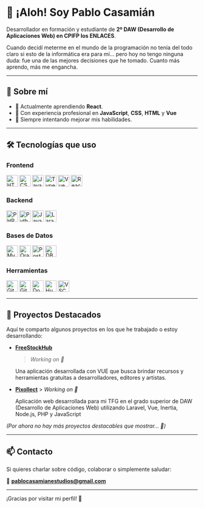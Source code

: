 # 👋 ¡Aloh! Soy Pablo Casamián

Desarrollador en formación y estudiante de **2º DAW (Desarrollo de Aplicaciones Web) en CPIFP los ENLACES**.

Cuando decidí meterme en el mundo de la programación no tenía del todo claro si esto de la informática era para mí… pero hoy no tengo ninguna duda: fue una de las mejores decisiones que he tomado. Cuanto más aprendo, más me engancha.

---
## 🚀 Sobre mí

- 🎯 Actualmente aprendiendo **React**.
- 🔧 Con experiencia profesional en **JavaScript**, **CSS**, **HTML** y **Vue**
- 🧠 Siempre intentando mejorar mis habilidades.

---

## 🛠️ Tecnologías que uso

### Frontend
<div align="left">
  <img src="https://cdn.jsdelivr.net/gh/devicons/devicon/icons/html5/html5-original.svg" height="30" alt="HTML5" />
  <img src="https://cdn.jsdelivr.net/gh/devicons/devicon/icons/css3/css3-original.svg" height="30" alt="CSS3" />
  <img src="https://cdn.jsdelivr.net/gh/devicons/devicon/icons/javascript/javascript-original.svg" height="30" alt="JavaScript" />
  <img src="https://cdn.jsdelivr.net/gh/devicons/devicon/icons/typescript/typescript-original.svg" height="30" alt="TypeScript" />
  <img src="https://cdn.jsdelivr.net/gh/devicons/devicon/icons/vuejs/vuejs-original.svg" height="30" alt="Vue" />
  <img src="https://cdn.jsdelivr.net/gh/devicons/devicon/icons/react/react-original.svg" height="30" alt="React" />
</div>

### Backend
<div align="left">
  <img src="https://cdn.jsdelivr.net/gh/devicons/devicon/icons/php/php-original.svg" height="30" alt="PHP" />
  <img src="https://cdn.jsdelivr.net/gh/devicons/devicon/icons/python/python-original.svg" height="30" alt="Python" />
  <img src="https://cdn.jsdelivr.net/gh/devicons/devicon/icons/java/java-original.svg" height="30" alt="Java" />
  <img src="https://cdn.simpleicons.org/laravel/FF2D20" height="30" alt="Laravel" />

</div>

### Bases de Datos
<div align="left">
  <img src="https://cdn.jsdelivr.net/gh/devicons/devicon/icons/mysql/mysql-original.svg" height="30" alt="MySQL" />
  <img src="https://cdn.jsdelivr.net/gh/devicons/devicon/icons/oracle/oracle-original.svg" height="30" alt="Oracle" />
  <img src="https://cdn.jsdelivr.net/gh/devicons/devicon/icons/postgresql/postgresql-original.svg" height="30" alt="PostgreSQL" />
  <img src="https://cdn.jsdelivr.net/gh/devicons/devicon/icons/dbeaver/dbeaver-original.svg" height="30" alt="DBeaver" />
</div>

### Herramientas
<div align="left">
  <img src="https://cdn.jsdelivr.net/gh/devicons/devicon/icons/git/git-original.svg" height="30" alt="Git" />
  <img src="https://cdn.jsdelivr.net/gh/devicons/devicon/icons/github/github-original.svg" height="30" alt="GitHub" />
  <img src="https://cdn.jsdelivr.net/gh/devicons/devicon/icons/docker/docker-original.svg" height="30" alt="Docker" />
  <img src="https://cdn.jsdelivr.net/gh/devicons/devicon/icons/hugo/hugo-original.svg" height="30" alt="Hugo" />
  <img src="https://cdn.jsdelivr.net/gh/devicons/devicon/icons/vscode/vscode-original.svg" height="30" alt="VSCode" />
</div>

---

## 🌟 Proyectos Destacados

Aquí te comparto algunos proyectos en los que he trabajado o estoy desarrollando:

- **[FreeStockHub](https://github.com/PabloCasamianEstudios/FreeStockHub)**
  > *Working on 🚧*

  Una aplicación desarrollada con VUE que busca brindar recursos y herramientas gratuitas a desarrolladores, editores y artistas. 

- **[Pixollect](https://github.com/PabloCasamianEstudios/Pixollect)**  > *Working on 🚧*

  Aplicación web desarrollada para mi TFG en el grado superior de DAW (Desarrollo de Aplicaciones Web) utilizando Laravel, Vue, Inertia, Node.js, PHP y JavaScript

*(Por ahora no hay más proyectos destacables que mostrar... 🚧)*

---

## 📫 Contacto

Si quieres charlar sobre código, colaborar o simplemente saludar:

📩 **pablocasamianestudios@gmail.com**

---

¡Gracias por visitar mi perfil! 🚀
